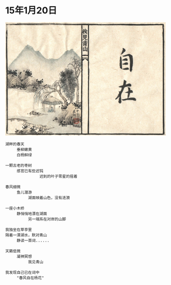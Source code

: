 
# 15年1月20日

![Starry](xingzhou/eased.jpg)

	湖畔的春天
	     垂柳嫩黄
	     白杨鲜绿
	
	一颗古老的枣树
	     感官已有些迟钝
	               迟到的叶子零星的摇着
	
	春风细微
	     鱼儿潜游
	          湖面映着山色，没有涟漪
	
	一座小木桥
	     静悄悄地漂在湖面
	          另一端系在对岸的山脚
	
	我独坐在草亭里
	隔着一潭湖水，默对青山
	     静读一首词......
	
	天籁低微
	     凝神冥想
	          我见青山
	
	我发现自己已在词中
	     "春风自在杨花"
